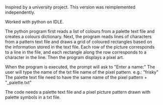 Inspired by a university project. This version was reimplemented independently.

Worked with python on IDLE.

The python program first reads a list of colours from a palette text file and creates a colours dictionary. 
Next, the program reads lines of characters from a pattern text file and draws a grid of coloured rectangles based on the information stored in the text file. 
Each row of the picture corresponds to a line in the file, and each rectangle along the row corresponds to a character in the line.
Then the program displays a pixel art.

When the program is executed, the prompt will ask to "Enter a name:"
The user will type the name of the txt file name of the pixel pattern. e.g.: "frisky"
The palette text file need to have the same name of the pixel pattern + "_palette.txt"

The code needs a palette text file and a pixel picture pattern drawn with palette symbols in a txt file.

